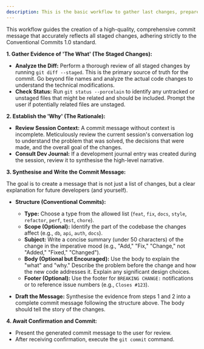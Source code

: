 ```yaml
---
description: This is the basic workflow to gather last changes, prepare a relevant commit message and commit the staged code changes
---
```

This workflow guides the creation of a high-quality, comprehensive commit message that accurately reflects all staged changes, adhering strictly to the Conventional Commits 1.0 standard.

**1. Gather Evidence of 'The What' (The Staged Changes):**

* **Analyze the Diff:** Perform a thorough review of all staged changes by running `git diff --staged`. This is the primary source of truth for the commit. Go beyond file names and analyze the actual code changes to understand the technical modifications.
* **Check Status:** Run `git status --porcelain` to identify any untracked or unstaged files that might be related and should be included. Prompt the user if potentially related files are unstaged.

**2. Establish the 'Why' (The Rationale):**

* **Review Session Context:** A commit message without context is incomplete. Meticulously review the current session's conversation log to understand the problem that was solved, the decisions that were made, and the overall goal of the changes.
* **Consult Dev Journal:** If a development journal entry was created during the session, review it to synthesise the high-level narrative.

**3. Synthesise and Write the Commit Message:**

The goal is to create a message that is not just a list of changes, but a clear explanation for future developers (and yourself).

* **Structure (Conventional Commits):**
  * **Type:** Choose a type from the allowed list (`feat`, `fix`, `docs`, `style`, `refactor`, `perf`, `test`, `chore`).
  * **Scope (Optional):** Identify the part of the codebase the changes affect (e.g., `db`, `api`, `auth`, `docs`).
  * **Subject:** Write a concise summary (under 50 characters) of the change in the imperative mood (e.g., "Add," "Fix," "Change," not "Added," "Fixed," "Changed").
  * **Body (Optional but Encouraged):** Use the body to explain the "what" and "why." Describe the problem before the change and how the new code addresses it. Explain any significant design choices.
  * **Footer (Optional):** Use the footer for `BREAKING CHANGE:` notifications or to reference issue numbers (e.g., `Closes #123`).

* **Draft the Message:** Synthesise the evidence from steps 1 and 2 into a complete commit message following the structure above. The body should tell the story of the changes.

**4. Await Confirmation and Commit:**

* Present the generated commit message to the user for review.
* After receiving confirmation, execute the `git commit` command.